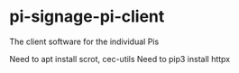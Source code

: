 # pi-signage-pi-client
The client software for the individual Pis

Need to apt install scrot, cec-utils
Need to pip3 install httpx